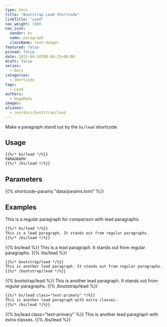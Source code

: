 ```yaml
---
type: docs
title: "Bootstrap Lead Shortcode"
linkTitle: "Lead"
nav_weight: 1000
nav_icon:
  vendor: bs
  name: paragraph
  className: text-danger
featured: false
pinned: false
date: 2023-04-10T08:49:25+08:00
draft: false
series:
  - Docs
categories:
  - Shortcode
tags:
  - Lead
authors:
  - HugoMods
images:
aliases:
  - /en/docs/bootstrap/lead
---
```


Make a paragraph stand out by the `bs/lead` shortcode.

<!--more-->

## Usage

```markdown
{{%/* bs/lead */%}}
PARAGRAPH
{{%/* /bs/lead */%}}
```

## Parameters

{{% shortcode-params "data/params.toml" %}}

## Examples

This is a regular paragraph for comparison with lead paragraphs.

```markdown
{{%/* bs/lead */%}}
This is a lead paragraph. It stands out from regular paragraphs.
{{%/* /bs/lead */%}}
```

{{% bs/lead %}}
This is a lead paragraph. It stands out from regular paragraphs.
{{% /bs/lead %}}

```markdown
{{%/* bootstrap/lead */%}}
This is another lead paragraph. It stands out from regular paragraphs.
{{%/* /bootstrap/lead */%}}
```

{{% bootstrap/lead %}}
This is another lead paragraph. It stands out from regular paragraphs.
{{% /bootstrap/lead %}}

```markdown
{{%/* bs/lead class="text-primary" */%}}
This is another lead paragraph with extra classes.
{{%/* /bs/lead */%}}
```

{{% bs/lead class="text-primary" %}}
This is another lead paragraph with extra classes.
{{% /bs/lead %}}
